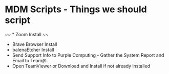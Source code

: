 # MDM Scripts - Things we should script
 
~~ * Zoom Install ~~
* Brave Browser Install
* balenaEtcher Install
* Send Support Info to Purple Computing - Gather the System Report and Email to Team@
* Open TeamViewer or Download and Install if not already installed
